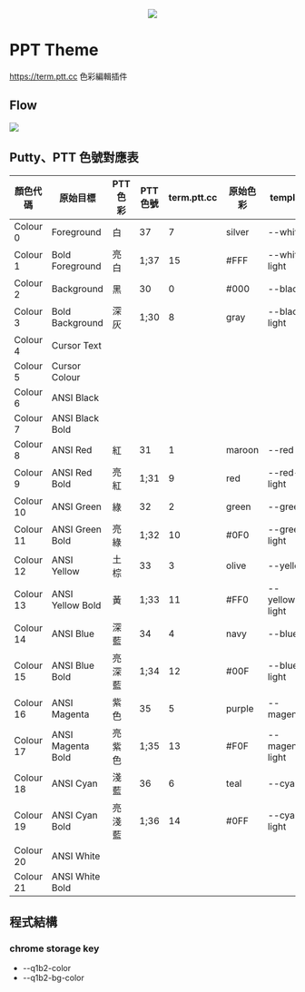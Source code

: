 <p align="center">
    <img src="https://github.com/Petingo/ptt-theme/raw/master/example.png">
</p>

# PPT Theme
https://term.ptt.cc 色彩編輯插件

## Flow
![](https://github.com/Petingo/ptt-theme/raw/master/flow.jpg)

## Putty、PTT 色號對應表
| 顏色代碼  | 原始目標          | PTT 色彩 | PTT 色號 | term.ptt.cc | 原始色彩 | template      |
| --------- | ----------------- | -------- | -------- | ----------- | -------- | ------------- |
| Colour 0  | Foreground        | 白       | 37       | 7           | silver   | --white         |
| Colour 1  | Bold Foreground   | 亮白     | 1;37     | 15          | #FFF     | --white-light   |
| Colour 2  | Background        | 黑       | 30       | 0           | #000     | --black         |
| Colour 3  | Bold Background   | 深灰     | 1;30     | 8           | gray     | --black-light   |
| Colour 4  | Cursor Text       |          |          |             |          |               |
| Colour 5  | Cursor Colour     |          |          |             |          |               |
| Colour 6  | ANSI Black        |          |          |             |          |               |
| Colour 7  | ANSI Black Bold   |          |          |             |          |               |
| Colour 8  | ANSI Red          | 紅       | 31       | 1           | maroon   | --red           |
| Colour 9  | ANSI Red Bold     | 亮紅     | 1;31     | 9           | red      | --red-light     |
| Colour 10 | ANSI Green        | 綠       | 32       | 2           | green    | --green         |
| Colour 11 | ANSI Green Bold   | 亮綠     | 1;32     | 10          | \#0F0    | --green-light   |
| Colour 12 | ANSI Yellow       | 土棕     | 33       | 3           | olive    | --yellow        |
| Colour 13 | ANSI Yellow Bold  | 黃       | 1;33     | 11          | \#FF0    | --yellow-light  |
| Colour 14 | ANSI Blue         | 深藍     | 34       | 4           | navy     | --blue          |
| Colour 15 | ANSI Blue Bold    | 亮深藍   | 1;34     | 12          | \#00F    | --blue-light    |
| Colour 16 | ANSI Magenta      | 紫色     | 35       | 5           | purple   | --magenta       |
| Colour 17 | ANSI Magenta Bold | 亮紫色   | 1;35     | 13          | \#F0F    | --magenta-light |
| Colour 18 | ANSI Cyan         | 淺藍     | 36       | 6           | teal     | --cyan          |
| Colour 19 | ANSI Cyan Bold    | 亮淺藍   | 1;36     | 14          | \#0FF    | --cyan-light    |
| Colour 20 | ANSI White        |          |          |             |          |               |
| Colour 21 | ANSI White Bold   |          |          |             |          |               |

## 程式結構
### chrome storage key
- --q1b2-color
- --q1b2-bg-color